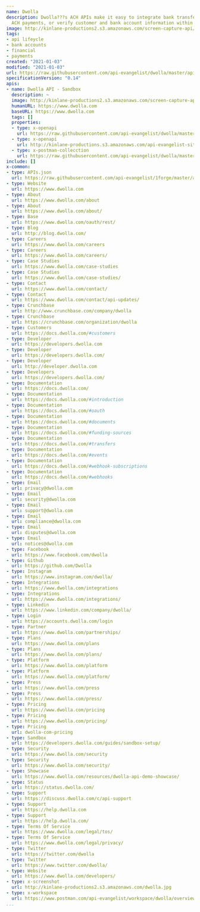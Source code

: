 ```yaml
---
name: Dwolla
description: Dwolla???s ACH APIs make it easy to integrate bank transfers. Facilitate
  ACH payments, or verify customer and bank account information within your platform.
image: http://kinlane-productions2.s3.amazonaws.com/screen-capture-api/185-dwolla.jpg
tags:
- api lifeycle
- bank accounts
- financial
- payments
created: "2021-01-03"
modified: "2021-01-03"
url: https://raw.githubusercontent.com/api-evangelist/dwolla/master/apis.json
specificationVersion: "0.14"
apis:
- name: Dwolla API - Sandbox
  description: ~
  image: http://kinlane-productions2.s3.amazonaws.com/screen-capture-api/185-dwolla.jpg
  humanURL: https://www.dwolla.com
  baseURL: https://www.dwolla.com
  tags: []
  properties:
  - type: x-openapi
    url: https://raw.githubusercontent.com/api-evangelist/dwolla/master/dwolla-api--sandbox-openapi.json
  - type: x-openapi
    url: http://kinlane-productions.s3.amazonaws.com/api-evangelist-site/company/openapis/dwolla-api--sandbox.json
  - type: x-postman-collecction
    url: https://raw.githubusercontent.com/api-evangelist/dwolla/master/dwolla-api--sandbox-postman-collection.json
include: []
x-common:
- type: APIs.json
  url: https://raw.githubusercontent.com/api-evangelist/1forge/master/apis.json
- type: Website
  url: https://www.dwolla.com
- type: About
  url: https://www.dwolla.com/about
- type: About
  url: https://www.dwolla.com/about/
- type: Base
  url: https://www.dwolla.com/oauth/rest/
- type: Blog
  url: http://blog.dwolla.com/
- type: Careers
  url: https://www.dwolla.com/careers
- type: Careers
  url: https://www.dwolla.com/careers/
- type: Case Studies
  url: https://www.dwolla.com/case-studies
- type: Case Studies
  url: https://www.dwolla.com/case-studies/
- type: Contact
  url: https://www.dwolla.com/contact/
- type: Contact
  url: https://www.dwolla.com/contact/api-updates/
- type: Crunchbase
  url: http://www.crunchbase.com/company/dwolla
- type: Crunchbase
  url: https://crunchbase.com/organization/dwolla
- type: Customers
  url: https://docs.dwolla.com/#customers
- type: Developer
  url: https://developers.dwolla.com
- type: Developer
  url: https://developers.dwolla.com/
- type: Developer
  url: http://developer.dwolla.com
- type: Developers
  url: https://developers.dwolla.com/
- type: Documentation
  url: https://docs.dwolla.com/
- type: Documentation
  url: https://docs.dwolla.com/#introduction
- type: Documentation
  url: https://docs.dwolla.com/#oauth
- type: Documentation
  url: https://docs.dwolla.com/#documents
- type: Documentation
  url: https://docs.dwolla.com/#funding-sources
- type: Documentation
  url: https://docs.dwolla.com/#transfers
- type: Documentation
  url: https://docs.dwolla.com/#events
- type: Documentation
  url: https://docs.dwolla.com/#webhook-subscriptions
- type: Documentation
  url: https://docs.dwolla.com/#webhooks
- type: Email
  url: privacy@dwolla.com
- type: Email
  url: security@dwolla.com
- type: Email
  url: support@dwolla.com
- type: Email
  url: compliance@dwolla.com
- type: Email
  url: disputes@dwolla.com
- type: Email
  url: notices@dwolla.com
- type: Facebook
  url: https://www.facebook.com/dwolla
- type: Github
  url: https://github.com/Dwolla
- type: Instagram
  url: https://www.instagram.com/dwolla/
- type: Integrations
  url: https://www.dwolla.com/integrations
- type: Integrations
  url: https://www.dwolla.com/integrations/
- type: Linkedin
  url: https://www.linkedin.com/company/dwolla/
- type: Login
  url: https://accounts.dwolla.com/login
- type: Partner
  url: https://www.dwolla.com/partnerships/
- type: Plans
  url: https://www.dwolla.com/plans
- type: Plans
  url: https://www.dwolla.com/plans/
- type: Platform
  url: https://www.dwolla.com/platform
- type: Platform
  url: https://www.dwolla.com/platform/
- type: Press
  url: https://www.dwolla.com/press
- type: Press
  url: https://www.dwolla.com/press/
- type: Pricing
  url: https://www.dwolla.com/pricing
- type: Pricing
  url: https://www.dwolla.com/pricing/
- type: Pricing
  url: dwolla-com-pricing
- type: Sandbox
  url: https://developers.dwolla.com/guides/sandbox-setup/
- type: Security
  url: https://www.dwolla.com/security
- type: Security
  url: https://www.dwolla.com/security/
- type: Showcase
  url: https://www.dwolla.com/resources/dwolla-api-demo-showcase/
- type: Status
  url: https://status.dwolla.com/
- type: Support
  url: https://discuss.dwolla.com/c/api-support
- type: Support
  url: https://help.dwolla.com
- type: Support
  url: https://help.dwolla.com/
- type: Terms Of Service
  url: https://www.dwolla.com/legal/tos/
- type: Terms Of Service
  url: https://www.dwolla.com/legal/privacy/
- type: Twitter
  url: https://twitter.com/dwolla
- type: Twitter
  url: https://www.twitter.com/dwolla/
- type: Website
  url: https://www.dwolla.com/developers/
- type: x-screenshot
  url: http://kinlane-productions2.s3.amazonaws.com/dwolla.jpg
- type: x-workspace
  url: https://www.postman.com/api-evangelist/workspace/dwolla/overview
...
```

